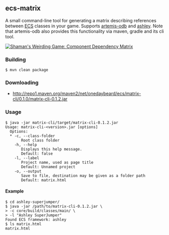## ecs-matrix

A small command-line tool for generating a matrix describing references between [ECS][ecs] classes in your game.
Supports [artemis-odb][artemis] and [ashley][ashley]. Note that artemis-odb also provides this functionality
via maven, gradle and its cli tool.

  [ecs]: http://en.wikipedia.org/wiki/Entity_component_system
  [artemis]: https://github.com/junkdog/artemis-odb
  [ashley]: https://github.com/libgdx/ashley


[![Shaman's Weirding Game: Component Dependency Matrix](https://raw.githubusercontent.com/wiki/junkdog/artemis-odb/images/cdm.png)](http://junkdog.github.io/matrix.html)


### Building
```
$ mvn clean package
```


### Downloading
- http://repo1.maven.org/maven2/net/onedaybeard/ecs/matrix-cli/0.1.0/matrix-cli-0.1.2.jar 


### Usage 
```
$ java -jar matrix-cli/target/matrix-cli-0.1.2.jar 
Usage: matrix-cli-<version>.jar [options]
  Options:
  * -c, --class-folder
       Root class folder
    -h, --help
       Displays this help message.
       Default: false
    -l, --label
       Project name, used as page title
       Default: Unnamed project
    -o, --output
       Save to file, destination may be given as a folder path
       Default: matrix.html

```

#### Example
```
$ cd ashley-superjumper/
$ java -jar /path/to/matrix-cli-0.1.2.jar \
> -c core/build/classes/main/ \
> -l "Ashley SuperJumper"
Found ECS framework: ashley
$ ls matrix.html 
matrix.html
```
